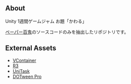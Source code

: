## About

Unity 1週間ゲームジャム お題「かわる」

[ペーパー百鬼](https://unityroom.com/games/paperhyakki)のソースコードのみを抽出したリポジトリです。


## External Assets

- [VContainer](https://github.com/hadashiA/VContainer)
- [R3](https://github.com/Cysharp/R3)
- [UniTask](https://github.com/Cysharp/UniTask)
- [DOTween Pro](http://dotween.demigiant.com)